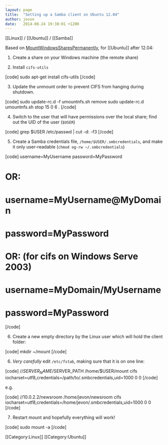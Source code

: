 ```yaml
---
layout: page
title:  "Setting up a Samba client on Ubuntu 12.04"
author: jevon
date:   2014-08-24 19:38:01 +1200
---
```


[[Linux]] / [[Ubuntu]] / [[Samba]]

Based on <a href="https://help.ubuntu.com/community/MountWindowsSharesPermanently">MountWindowsSharesPermanently</a>, for [[Ubuntu]] after 12.04:

1. Create a share on your Windows machine (the remote share)

2. Install `cifs-utils`

[code]
sudo apt-get install cifs-utils
[/code]

3. Update the unmount order to prevent CIFS from hanging during shutdown.

[code]
sudo update-rc.d -f umountnfs.sh remove
sudo update-rc.d umountnfs.sh stop 15 0 6 .
[/code]

4. Switch to the user that will have permissions over the local share; find out the UID of the user (`$USER`)

[code]
grep $USER /etc/passwd | cut -d: -f3
[/code]

5. Create a Samba credentials file, `/home/$USER/.smbcredentials`, and make it only user-readable (`chmod og-rw ~/.smbcredentials`)

[code]
username=MyUsername
password=MyPassword

# OR:
# username=MyUsername@MyDomain
# password=MyPassword

# OR: (for cifs on Windows Serve 2003)
# username=MyDomain/MyUsername
# password=MyPassword
[/code]

6. Create a new empty directory by the Linux user which will hold the client folder:

[code]
mkdir ~/mount
[/code]

6. *Very carefully* edit `/etc/fstab`, making sure that it is on one line:

[code]
//$SERVER_NAME/$SERVER_PATH /home/$USER/mount cifs iocharset=utf8,credentials=/path/to/.smbcredentials,uid=1000 0 0
[/code]

e.g.

[code]
//10.0.2.2/newsroom /home/jevon/newsroom cifs iocharset=utf8,credentials=/home/jevon/.smbcredentials,uid=1000 0 0
[/code]

7. Restart mount and hopefully everything will work!

[code]
sudo mount -a
[/code]

[[Category:Linux]]
[[Category:Ubuntu]]